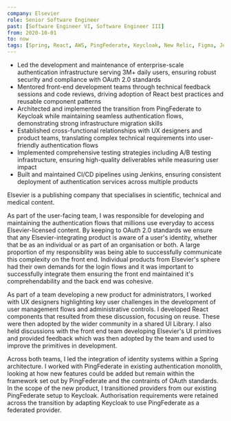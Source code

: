 ```yaml
---
company: Elsevier
role: Senior Software Engineer
past: [Software Engineer VI, Software Engineer III]
from: 2020-10-01
to: now
tags: [Spring, React, AWS, PingFederate, Keycloak, New Relic, Figma, Jenkins, OAuth, Adobe Analytics, Accessibility]
---
```


<!--action-points-->

- Led the development and maintenance of enterprise-scale authentication infrastructure serving 3M+ daily users, ensuring robust security and compliance with OAuth 2.0 standards
- Mentored front-end development teams through technical feedback sessions and code reviews, driving adoption of React best practices and reusable component patterns
- Architected and implemented the transition from PingFederate to Keycloak while maintaining seamless authentication flows, demonstrating strong infrastructure migration skills
- Established cross-functional relationships with UX designers and product teams, translating complex technical requirements into user-friendly authentication flows
- Implemented comprehensive testing strategies including A/B testing infrastructure, ensuring high-quality deliverables while measuring user impact
- Built and maintained CI/CD pipelines using Jenkins, ensuring consistent deployment of authentication services across multiple products


<!--prose-->

Elsevier is a publishing company that specialises in scientific, technical and medical content.

As part of the user-facing team, I was responsible for developing and maintaining the authentication flows that millions use everyday to access Elsevier-licensed content. By keeping to OAuth 2.0 standards we ensure that any Elsevier-integrating product is aware of a user's identity, whether that be as an individual or as part of an organisation or both. A large proportion of my responsiblity was being able to successfully communicate this complexity on the front end. Individual products from Elsevier's sphere had their own demands for the login flows and it was important to successfully integrate them ensuring the front end maintained it's comprehendability and the back end was cohesive.

As part of a team developing a new product for administrators, I worked with UX designers highlighting key user challenges in the development of user management flows and administrative controls. I developed React components that resulted from these discussion, focusing on reuse. These were then adopted by the wider community in a shared UI Library. I also held discussions with the front end team developing Elsevier's UI primitives and provided feedback which was then adopted by the team and used to improve the primitives in development.

Across both teams, I led the integration of identity systems within a Spring architecture. I worked with PingFederate in existing authentication monolith, looking at how new features could be added but remain within the framework set out by PingFederate and the contraints of OAuth standards. In the scope of the new product, I transitioned providers from our existing PingFederate setup to Keycloak. Authorisation requirements were retained across the transition by adapting Keycloak to use PingFederate as a federated provider.

<!-- As a member of the user's team, I worked with Elsevier's federated access platform, IDPlus. IDPlus conforms to OpenID standards and, thus, so does any product wishing to integrate with it. Built upon the PingFederate framework, a set of adapters, written in Java, handle your authentication and session across Elsevier's platform of products. The logic utilises Spring-managed resources in order to yield information from third parties and also has an Elastic Search component which allows users to find and authenticate with the necessary authentication provider for their institution.

I developed new features and screens for IDPlus at every level of the stack. On the front end, I built new components that achieved accessibility standards set by the WCAG. At the adapter level, amongst iterating the code through refactoring and development of new features, I designed a newly decoupled migration flow that took advantage of the command pattern. I worked with AWS; writing improved Lambda functions that ensured cache instances were in sync and used CloudWatch to monitor the status of the available instances during monthly releases. When I worked for the client migration team, I worked in detail with Jenkins developing build pipelines. I created a python module that would bulk migrate users from an existing product to IDPlus and deployed the environment for it with Jenkins. Using unix tools like 'grep' and 'find' and creating bash scripts I was able to route out other issues facing migrating users.

Writing technical documentation was an important aspect. Documentation would be the result of spikes or the implementation of a new technology. When I implemented SASS pre-processing as part of an improvement to our front end ecosystem, I wrote documentation around setting it up and explaining the components. Another such spike, involved investigating a complete decoupling of the screen rendering engine from the backend code. I assessed the pros and cons of various technologies and solutions and considered their affordances in the context of the software development lifecycle such as whether the solution offered iterative improvements suitable for the agile workflow. -->
